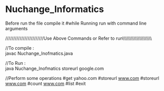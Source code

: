 # Nuchange_Informatics
Before run the file compile it
#while Running run with command line arguments

////////////////////////Use Above Commands or Refer to run\\\\\\\\\\\\\\\\\\\\\\\\\\\\\\\\\\\\\\\\\

//To compile      :       
javac Nuchange_Inofmatics.java

//To Run      :       
java Nuchange_Inofmatics storeurl google.com

//Perform some operations
#get yahoo.com
#storeurl www.com
#storeurl www.com
#count www.com
#list 
#exit
